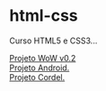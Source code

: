# html-css
 Curso HTML5 e CSS3...

 <a target="_blank" href="https://roquemorgado.github.io/projeto-wow/"> Projeto WoW v0.2 </br>
 <a href="https://roquemorgado.github.io/projeto-android/"> Projeto Android.</br>
 <a href="https://roquemorgado.github.io/projeto-cordel/"> Projeto Cordel.
